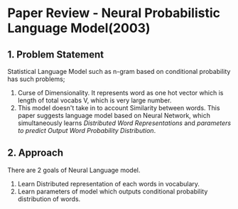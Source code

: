 # Paper Review - Neural Probabilistic Language Model(2003)
## 1. Problem Statement
Statistical Language Model such as n-gram based on conditional probability has such problems;  
1. Curse of Dimensionality. It represents word as one hot vector which is length of total vocabs V, which is very large number.
2. This model doesn't take in to account Similarity between words.
This paper suggests language model based on Neural Network, which simultaneously learns *Distributed Word Representations* and *parameters to predict Output Word Probability Distribution*. 

## 2. Approach
There are 2 goals of Neural Language model.
1. Learn Distributed representation of each words in vocabulary.
2. Learn parameters of model which outputs conditional probability distribution of words.


